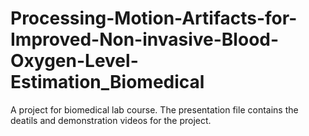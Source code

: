 # Processing-Motion-Artifacts-for-Improved-Non-invasive-Blood-Oxygen-Level-Estimation_Biomedical
A project for biomedical lab course. The presentation file contains the deatils and demonstration videos for the project.
